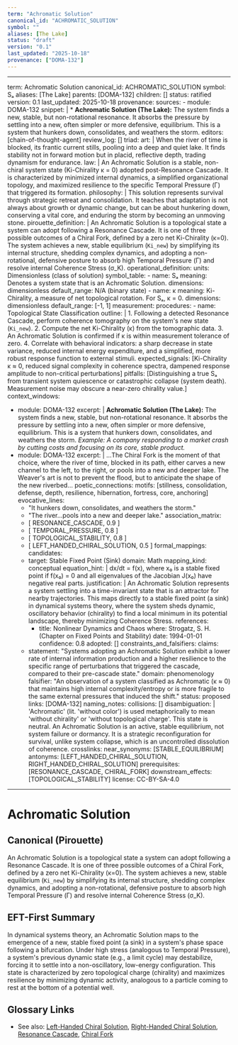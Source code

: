 ```yaml
---
term: "Achromatic Solution"
canonical_id: "ACHROMATIC_SOLUTION"
symbol: ""
aliases: [The Lake]
status: "draft"
version: "0.1"
last_updated: "2025-10-18"
provenance: ["DOMA-132"]
---
```


---
term: Achromatic Solution
canonical_id: ACHROMATIC_SOLUTION
symbol: Sₐ
aliases: [The Lake]
parents: [DOMA-132]
children: []
status: ratified
version: 0.1
last_updated: 2025-10-18
provenance:
  sources:
    - module: DOMA-132
      snippet: |
        *   **Achromatic Solution (The Lake):** The system finds a new, stable, but non-rotational resonance. It absorbs the pressure by settling into a new, often simpler or more defensive, equilibrium. This is a system that hunkers down, consolidates, and weathers the storm.
  editors: [chain-of-thought-agent]
  review_log: []
triad:
  art: |
    When the river of time is blocked, its frantic current stills, pooling into a deep and quiet lake. It finds stability not in forward motion but in placid, reflective depth, trading dynamism for endurance.
  law: |
    An Achromatic Solution is a stable, non-chiral system state (Ki-Chirality κ = 0) adopted post-Resonance Cascade. It is characterized by minimized internal dynamics, a simplified organizational topology, and maximized resilience to the specific Temporal Pressure (Γ) that triggered its formation.
  philosophy: |
    This solution represents survival through strategic retreat and consolidation. It teaches that adaptation is not always about growth or dynamic change, but can be about hunkering down, conserving a vital core, and enduring the storm by becoming an unmoving stone.
pirouette_definition: |
  An Achromatic Solution is a topological state a system can adopt following a Resonance Cascade. It is one of three possible outcomes of a Chiral Fork, defined by a zero net Ki-Chirality (κ=0). The system achieves a new, stable equilibrium (`Ki_new`) by simplifying its internal structure, shedding complex dynamics, and adopting a non-rotational, defensive posture to absorb high Temporal Pressure (Γ) and resolve internal Coherence Stress (σ_K).
operational_definition:
  units: Dimensionless (class of solution)
  symbol_table:
    - name: Sₐ
      meaning: Denotes a system state that is an Achromatic Solution.
      dimensions: dimensionless
      default_range: N/A (binary state)
    - name: κ
      meaning: Ki-Chirality, a measure of net topological rotation. For Sₐ, κ = 0.
      dimensions: dimensionless
      default_range: [-1, 1]
  measurement:
    procedures:
      - name: Topological State Classification
        outline: |
          1. Following a detected Resonance Cascade, perform coherence tomography on the system's new state (`Ki_new`).
          2. Compute the net Ki-Chirality (κ) from the tomographic data.
          3. An Achromatic Solution is confirmed if κ is within measurement tolerance of zero.
          4. Correlate with behavioral indicators: a sharp decrease in state variance, reduced internal energy expenditure, and a simplified, more robust response function to external stimuli.
        expected_signals: [Ki-Chirality κ ≈ 0, reduced signal complexity in coherence spectra, dampened response amplitude to non-critical perturbations]
        pitfalls: [Distinguishing a true Sₐ from transient system quiescence or catastrophic collapse (system death). Measurement noise may obscure a near-zero chirality value.]
context_windows:
  - module: DOMA-132
    excerpt: |
      **Achromatic Solution (The Lake):** The system finds a new, stable, but non-rotational resonance. It absorbs the pressure by settling into a new, often simpler or more defensive, equilibrium. This is a system that hunkers down, consolidates, and weathers the storm. *Example: A company responding to a market crash by cutting costs and focusing on its core, stable product.*
  - module: DOMA-132
    excerpt: |
      ...The Chiral Fork is the moment of that choice, where the river of time, blocked in its path, either carves a new channel to the left, to the right, or pools into a new and deeper lake. The Weaver's art is not to prevent the flood, but to anticipate the shape of the new riverbed...
poetic_connections:
  motifs: [stillness, consolidation, defense, depth, resilience, hibernation, fortress, core, anchoring]
  evocative_lines:
    - "It hunkers down, consolidates, and weathers the storm."
    - "The river...pools into a new and deeper lake."
  association_matrix:
    - [ RESONANCE_CASCADE, 0.9 ]
    - [ TEMPORAL_PRESSURE, 0.8 ]
    - [ TOPOLOGICAL_STABILITY, 0.8 ]
    - [ LEFT_HANDED_CHIRAL_SOLUTION, 0.5 ]
formal_mappings:
  candidates:
    - target: Stable Fixed Point (Sink)
      domain: Math
      mapping_kind: conceptual
      equation_hint: |
        dx/dt = f(x), where x₀ is a stable fixed point if f(x₀) = 0 and all eigenvalues of the Jacobian J(x₀) have negative real parts.
      justification: |
        An Achromatic Solution represents a system settling into a time-invariant state that is an attractor for nearby trajectories. This maps directly to a stable fixed point (a sink) in dynamical systems theory, where the system sheds dynamic, oscillatory behavior (chirality) to find a local minimum in its potential landscape, thereby minimizing Coherence Stress.
      references:
        - title: Nonlinear Dynamics and Chaos
          where: Strogatz, S. H. (Chapter on Fixed Points and Stability)
          date: 1994-01-01
      confidence: 0.8
  adopted: []
constraints_and_falsifiers:
  claims:
    - statement: "Systems adopting an Achromatic Solution exhibit a lower rate of internal information production and a higher resilience to the specific range of perturbations that triggered the cascade, compared to their pre-cascade state."
      domain: phenomenology
      falsifier: "An observation of a system classified as Achromatic (κ ≈ 0) that maintains high internal complexity/entropy or is more fragile to the same external pressures that induced the shift."
      status: proposed
      links: [DOMA-132]
naming_notes:
  collisions: []
  disambiguation: |
    'Achromatic' (lit. 'without color') is used metaphorically to mean 'without chirality' or 'without topological charge'. This state is neutral.
    An Achromatic Solution is an active, stable equilibrium, not system failure or dormancy. It is a strategic reconfiguration for survival, unlike system collapse, which is an uncontrolled dissolution of coherence.
crosslinks:
  near_synonyms: [STABLE_EQUILIBRIUM]
  antonyms: [LEFT_HANDED_CHIRAL_SOLUTION, RIGHT_HANDED_CHIRAL_SOLUTION]
  prerequisites: [RESONANCE_CASCADE, CHIRAL_FORK]
  downstream_effects: [TOPOLOGICAL_STABILITY]
license: CC-BY-SA-4.0
---

# Achromatic Solution

## Canonical (Pirouette)
An Achromatic Solution is a topological state a system can adopt following a Resonance Cascade. It is one of three possible outcomes of a Chiral Fork, defined by a zero net Ki-Chirality (κ=0). The system achieves a new, stable equilibrium (`Ki_new`) by simplifying its internal structure, shedding complex dynamics, and adopting a non-rotational, defensive posture to absorb high Temporal Pressure (Γ) and resolve internal Coherence Stress (σ_K).

## EFT-First Summary
In dynamical systems theory, an Achromatic Solution maps to the emergence of a new, stable fixed point (a sink) in a system's phase space following a bifurcation. Under high stress (analogous to Temporal Pressure), a system's previous dynamic state (e.g., a limit cycle) may destabilize, forcing it to settle into a non-oscillatory, low-energy configuration. This state is characterized by zero topological charge (chirality) and maximizes resilience by minimizing dynamic activity, analogous to a particle coming to rest at the bottom of a potential well.

## Glossary Links
- See also: [Left-Handed Chiral Solution](<#>), [Right-Handed Chiral Solution](<#>), [Resonance Cascade](<#>), [Chiral Fork](<#>)
